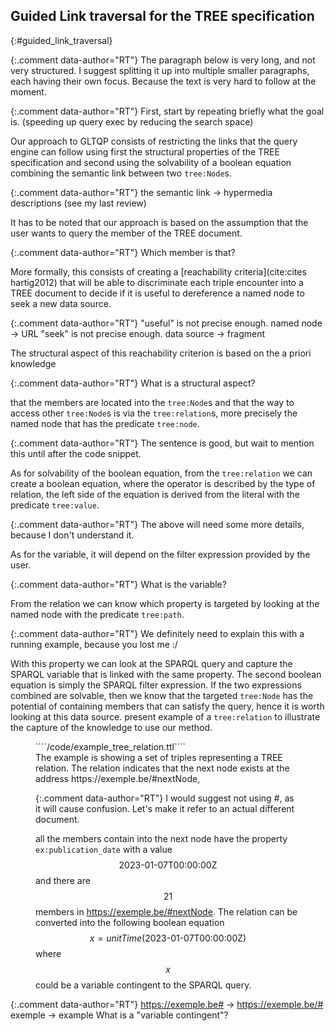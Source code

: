 ## Guided Link traversal for the TREE specification
{:#guided_link_traversal}

{:.comment data-author="RT"}
The paragraph below is very long, and not very structured.
I suggest splitting it up into multiple smaller paragraphs, each having their own focus.
Because the text is very hard to follow at the moment.

{:.comment data-author="RT"}
First, start by repeating briefly what the goal is. (speeding up query exec by reducing the search space)

Our approach to GLTQP consists of restricting the links that the query engine can follow using first the structural properties of the TREE specification
and second using the solvability of a boolean equation combining the semantic link between two `tree:Node`s.

{:.comment data-author="RT"}
the semantic link -> hypermedia descriptions (see my last review)

It has to be noted that our approach is based on the assumption that the user wants to query the member of the TREE document.

{:.comment data-author="RT"}
Which member is that?

More formally, this consists of creating a [reachability criteria](cite:cites hartig2012) that will be able to discriminate each triple encounter
into a TREE document to decide if it is useful to dereference a named node to seek a new data source. 

{:.comment data-author="RT"}
"useful" is not precise enough.
named node -> URL
"seek" is not precise enough.
data source -> fragment

The structural aspect of this reachability criterion is based on the a priori knowledge

{:.comment data-author="RT"}
What is a structural aspect?

that the members are located into the `tree:Node`s and that the way to access other `tree:Node`s is via the `tree:relation`s, 
more precisely the named node that has the predicate `tree:node`.

{:.comment data-author="RT"}
The sentence is good, but wait to mention this until after the code snippet.

As for solvability of the boolean equation,
from the `tree:relation` we can create a boolean equation, where the operator is described by the 
type of relation, the left side of the equation is derived from the literal with the predicate `tree:value`.

{:.comment data-author="RT"}
The above will need some more details, because I don't understand it.

As for the variable, it will depend on the filter expression provided by the user.

{:.comment data-author="RT"}
What is the variable?

From the relation we can know which property is targeted by looking at the named node with the predicate `tree:path`.

{:.comment data-author="RT"}
We definitely need to explain this with a running example, because you lost me :/

With this property we can look at the SPARQL query and capture the SPARQL variable that is linked with the same property.
The second boolean equation is simply the SPARQL filter expression.
If the two expressions combined are solvable, then we know that the targeted `tree:Node` has the potential of containing
members that can satisfy the query, hence it is worth looking at this data source. 
[](#TREE-relation-turtle-example)  present example of a `tree:relation` to illustrate the capture of the knowledge to use our method.


<figure id="TREE-relation-turtle-example" class="listing">
````/code/example_tree_relation.ttl````
<figcaption markdown="block">
The example is showing a set of triples representing a TREE relation. 
The relation indicates that the next node exists at the address https://exemple.be/#nextNode,

{:.comment data-author="RT"}
I would suggest not using #, as it will cause confusion.
Let's make it refer to an actual different document.

all the members contain into the next node have the property `ex:publication_date` with
a value $$ \text{2023-01-07T00:00:00Z} $$ and there are $$ 21 $$ members in https://exemple.be/#nextNode.
The relation can be converted into the following boolean equation $$ x= unitTime(\text{2023-01-07T00:00:00Z}) $$ where $$ x $$ could be a variable contingent to the SPARQL query.
</figcaption>
</figure>

{:.comment data-author="RT"}
https://exemple.be# -> https://exemple.be/#
exemple -> example
What is a "variable contingent"?



<!--

To optimize the discovery of members represented in TREE documents during query execution, we apply the concepts of guided link traversal.
Our source of knowledge is the `tree:relation`,
the query engine can capture those triples and interpret it into a boolean equation.
Given the SPARQL filter expression (which is already a boolean equation)
the query engine can check the satisfiability of the combination of two expressions and use the result as a discriminant pertaining to the link to follow.
It comes then that when we traverse the graph links,
we ignore the links in which it would be impossible to find elements that would respect the query,
reducing our reachability condition and the search domain and adding a more adequate stop criterion.


Our current implementation uses a boolean satisfiability solver as a discriminator mechanism. The solver evaluates if the solution domain is empty or not.
Currently,
we only support numbers,
boolean and [date time](https://www.w3.org/TR/2004/REC-xmlschema-2-20041028/#dt-dateTime),
which are converted into Unix time to interpret them as a number.
[SPARQL function](https://www.w3.org/TR/sparql11-query/#SparqlOps) are also not supported.

{:.comment data-author="RT"}
In the explanation above, you're mixing method (high-level) and implementation (low-level) together in one, which makes things very confusing.
I would suggest first starting with a very high-level description of your approach, without talking about details such as `tree:relation` and boolean equations.
Then, once the reader understands the high-level, you can zoom in on the details.

In this section,
We will first formalize the TREE specification,
explain the new reachability criterion,
analyze the search domain of our solution,
then we will explain the working of the solver.

### Preliminary

#### TREE collection formalization 

We defined the TREE specification this way; all the members inside a collection $$ C = \{ \{m_1 \cdots m_{nz} \}, V \} $$,
where $$ n_z $$ is the total number of members inside the collection and $$ V $$ is the set of views.

The `tree:view` is a superset containing all the `tree:Node`s of a specific fragmentation, we defined the views as $$ V_i = \{ NO_1 \cdots NO_n \} $$.
Where there is $$ n $$ `tree:Node` $$ NO_i $$ containing $$ n_i $$ members and $$ n_r $$ relations.
A relation is a link between $$ NO_i $$ and $$ NO_j $$ defined as $$ r_{ij}: M  \rightarrow \{ true, false \} \in R_i $$,
where $$ R_i $$ is the set of all the relations contained inside $$ NO_i $$.
It come then that every `tree:Node` inside $$ V_l $$ can be defined as 
$$ NO_{i} = \{ m_{z} \in C : r_{ji} (m_z) \wedge  m_z \notin NO_{k} \forall k<i, R_i \} $$, where $$ NO_{k} \in V_l $$.

#### Reachability criterion
{:#reachability_criterion}


{:.comment data-author="RT"}
Since you build on the reachability semantics, it's important that you explain those semantics (formally) here, with the proper reference where you got it.

In a naive traversal approach of a TREE document,
in the context of querying its members,
it is trivial to not use $$ c_{all} $$ (following all the links) from the semantic defined by [](cite:cites hartig2012),

{:.comment data-author="RT"}
Not sure what you mean with the above.

as we know from the specification that new members will be found inside the `tree:Node`
which are accessed by interpreting the triple set that define the `tree:relation`
more precisely by dereferencing the object in the triples where the predicate is the named node `tree:node`. 
we defined $$ tp = \{ v_1, v_2, v_3 \} $$ as the current triple,
$$ \mathfrak{N} $$ as the set of all the named nodes and  $$ B_r \in \mathfrak{B} $$ as the set of all the blank node defining the relations, 
given that $$ \mathfrak{B} $$ is the set of all the blank nodes.

{:.comment data-author="RT"}
I guess we'll have to reuse the existing SPARQL semantics for this, from the paper I sent to you recently (and also cite that one).
You can see an example of how this can be done in my paper (section 5.1).

We define our reachability criterion for finding members in TREE datasets as follows:

$$c_{TREE}(tp)  = \begin{cases}
true & \text{if} \quad v_2 = \text{tree:node} | (v_1, v_2, v_3) \land v_3 \in \mathfrak{N} \land v_1 \in B_r \\
false & \text{else} \\
\end{cases}$$

{:.comment data-author="RT"}
I'm not sure that the above is correct.
There is no relationship between tp and your v's.
(This is why I think the reachability semantics are not expressive enough to capture this, while the subweb formalization is, also see 5.1 in my paper)

With our approach of guided link traversal, we can define again a new reachability criterion,
called $$ c_{TREEr}$$, where we again follow the dereference link in relation to the `tree:node` predicate, 
but on the condition that the SPARQL filter expression combined with a boolean expression derived from the triples defining the `tree:relation`.
In the absence of a condition than we simply use $$ c_{TREE} $$.
We can define this reachability criterion this way,
where $$ i $$ is the index of the current `tree:Node`,
$$ j $$ is the index of the potential following `tree:Node`,


$$ c_{TREEr}(tp, i,j)  = \begin{cases}
true & \text{if} \quad v_2 = \text{tree:node} | (v_1, v_2, v_3) \land v_3 \in \mathfrak{N} \land v_1 \in B_r \land ( dom(r_{ij} \land R) \neq \emptyset \lor \nexists r_{ij}) \\
false & \text{else} \\
\end{cases} $$

{:.comment data-author="RT"}
The above is also not precise enough.
The filter F has no relation to tp.
Also, reachability criteria don't accept i and j parameters.

#### Search domain

Contrary to the traditional LTQP problem, the search domain of the TREE specification is finite. 
From the point of view of discovering relevant data sources, it is the `tree:Node` of a `tree:view` that are the search domain,
but from the point of view of finding the fitting triples in relation to the query,
then it is the members inside those `tree:node`s that represent the search domain. 
We can define the search domain as the superset $$ S_{TREE} = \{ M \in NO_i \} $$, where the elements are the set of members inside each `tree:Node`.
Which means that the size of the domain is the finite cardinality  $$ n_{TREE} =  \| V_i\| $$ at the query time $$ t $$.
Using the criterion $$ c_{TREEr} $$, the search domain is a subset of the domain with $$ c_{TREE} $$,
defined as $$ S_{TREEr} = \{ M \in NO_i: dom(R \land r_{ij}) \neq \emptyset \}  \subseteq S_{TREE} \Rightarrow n_{TREEs} \leq n_{TREE}$$.

{:.comment data-author="RT"}
I don't really understand why you need this search domain formalization. Isn't this exactly what the reachability criterion enables?

#### Stop criterion

{:.comment data-author="RT"}
Is the stop criterion really necessary to define here?
I guess it can be derived implicitly from the finite search space implied by the reachability criterion.
But I guess you could talk about it as a consequence of this finite search space.

To stop the search there is a multiple criterion possible in the context of the TREE specification,
for example a limit of triple result using the `LIMIT` SPARQL parameter in the query can be defined,
the query engine can also implement a timeout, to stop the search after a certain duration and
the most trivial one is to stop the search when we traveled the whole `tree:view`.
With our method we can stop the query processing when there is no next `tree:Node` 
candidate, from every $$ NO_i $$ inside the link queue where, we can define it as for every $$ NO_i $$  $$ dom (r_{ij} \land R) = \emptyset \forall j $$. 
-->